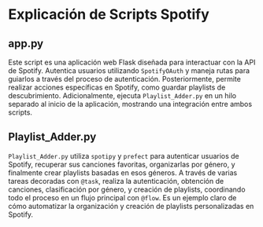 # Explicación de Scripts Spotify

## app.py

Este script es una aplicación web Flask diseñada para interactuar con la API de Spotify. Autentica usuarios utilizando `SpotifyOAuth` y maneja rutas para guiarlos a través del proceso de autenticación. Posteriormente, permite realizar acciones específicas en Spotify, como guardar playlists de descubrimiento. Adicionalmente, ejecuta `Playlist_Adder.py` en un hilo separado al inicio de la aplicación, mostrando una integración entre ambos scripts.

## Playlist_Adder.py

`Playlist_Adder.py` utiliza `spotipy` y `prefect` para autenticar usuarios de Spotify, recuperar sus canciones favoritas, organizarlas por género, y finalmente crear playlists basadas en esos géneros. A través de varias tareas decoradas con `@task`, realiza la autenticación, obtención de canciones, clasificación por género, y creación de playlists, coordinando todo el proceso en un flujo principal con `@flow`. Es un ejemplo claro de cómo automatizar la organización y creación de playlists personalizadas en Spotify.


